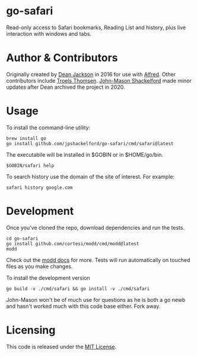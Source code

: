 
go-safari
=========
Read-only access to Safari bookmarks, Reading List and history, plus live interaction with windows and tabs.

# Author & Contributors
Originally created by [Dean Jackson][dean] in 2016 for use with [Alfred][alfred]. Other contributors include [Troels Thomsen][tt]. [John-Mason Shackelford][jps] made minor updates after Dean archived the project in 2020.

# Usage
To install the command-line utility:
```console
brew install go
go install github.com/jpshackelford/go-safari/cmd/safari@latest
```
The executabile will be installed in $GOBIN or in $HOME/go/bin.
```console
$GOBIN/safari help
```
To search history use the domain of the site of interest. For example:
```console
safari history google.com
```

# Development
Once you've cloned the repo, download dependencies and run the tests.
```console
cd go-safari
go install github.com/cortesi/modd/cmd/modd@latest
modd
```
Check out the [modd docs][modd] for more. Tests will run automatically on touched files as you make changes.

To install the development version
```console
go build -v ./cmd/safari && go install -v ./cmd/safari
```

John-Mason won't be of much use for questions as he is both a go newb and hasn't worked much with this code base either. Fork away.

# Licensing
This code is released under the [MIT License][mit].

[godoc]: https://godoc.org/pkg/github.com/deanishe/go-safari
[mit]: ./LICENCE.txt
[modd]: https://github.com/cortesi/modd
[dean]: https://github.com/deanishe
[tt]: https://github.com/tt
[jps]: https://github.com/jpshackelford
[alfred]: https://www.alfredapp.com
